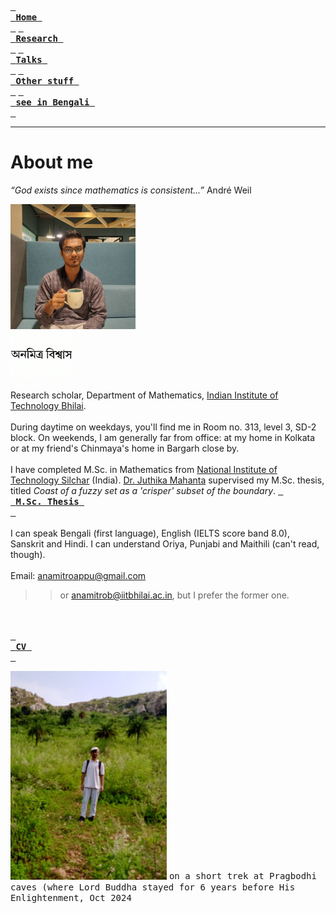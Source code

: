 [<kbd> <br> **Home** <br> </kbd>](home.md) [<kbd> <br> **Research** <br> </kbd>](research.md) [<kbd> <br> **Talks** <br> </kbd>](talks.md) [<kbd> <br> **Other stuff** <br> </kbd>](hobbies.md) [<kbd> <br> **see in Bengali** <br> </kbd>](bn.md)

____

# About me <a name="about"></a>

*“God exists since mathematics is consistent...”* André Weil

<img src="picture.jpg" alt="drawing" width="200"/><br><img src="name3.jpg" alt="drawing" width="100"/>

Research scholar, Department of Mathematics, <a href="https://iitbhilai.ac.in">Indian Institute of Technology Bhilai</a>.
<br><br>
During daytime on weekdays, you'll find me in Room no. 313, level 3, SD-2 block. On weekends, I am generally far from office: at my home in Kolkata or at my friend's Chinmaya's home in Bargarh close by.
<br><br>
I have completed M.Sc. in Mathematics from <a href="http://maths.nits.ac.in/">National Institute of Technology Silchar</a> (India). [Dr. Juthika Mahanta](http://maths.nits.ac.in/juthika/) supervised my M.Sc. thesis, titled *Coast of a fuzzy set as a 'crisper' subset of the boundary*. [<kbd> <br> **M.Sc. Thesis** <br> </kbd>](files/anamitro_thesis_old.pdf)
<br><br>
I can speak Bengali (first language), English (IELTS score band 8.0), Sanskrit and Hindi. I can understand Oriya, Punjabi and Maithili (can't read, though).
<br><br>
Email: anamitroappu@gmail.com
>> or anamitrob@iitbhilai.ac.in, but I prefer the former one.


<br><br>
[<kbd> <br> **CV** <br> </kbd>](files/anamitro_cv.pdf)

<img src="pictures/pragbodhi.jpg" alt="drawing" width="250"/>
<kbd>on a short trek at Pragbodhi caves (where Lord Buddha stayed for 6 years before His Enlightenment, Oct 2024</kbd>

